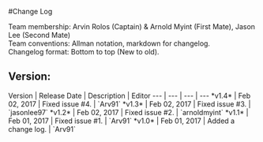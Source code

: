 #Change Log

Team membership:  Arvin Rolos (Captain) & Arnold Myint (First Mate), Jason Lee (Second Mate)  
Team conventions: Allman notation, markdown for changelog.  
Changelog format: Bottom to top (New to old).

<h2>Version: </h2>
Version | Release Date | Description  | Editor
--- | --- | --- | ---
*v1.4* | Feb 02, 2017 | Fixed issue #4. | `Arv91`
*v1.3* | Feb 02, 2017 | Fixed issue #3. | `jasonlee97`
*v1.2* | Feb 02, 2017 | Fixed issue #2. | `arnoldmyint`
*v1.1* | Feb 01, 2017 | Fixed issue #1. | `Arv91`
*v1.0* | Feb 01, 2017 | Added a change log. | `Arv91`
